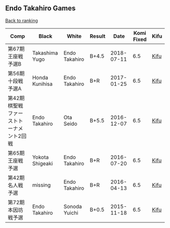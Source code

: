 ## Endo Takahiro Games

[Back to ranking](../../index.md)




| **Comp** | **Black** | **White** | **Result** | **Date** | **Komi Fixed** | **Kifu** | 
| --- | --- | --- | --- | --- | --- | --- |
| 第67期王座戦予選B | Takashima Yugo | Endo Takahiro | B+4.5 | 2018-07-11 | 6.5 | [Kifu](https://kifudepot.net/kifucontents.php?id=1Sqs3CZTIdw5xj6d5pbFwg%3D%3D) | 
| 第56期十段戦　予選A | Honda Kunihisa | Endo Takahiro | B+R | 2017-01-25 | 6.5 | [Kifu](https://kifudepot.net/kifucontents.php?id=Ix3ypRaE1jBC5%2FiB0%2FahUw%3D%3D) | 
| 第42期棋聖戦　ファーストトーナメント2回戦 | Endo Takahiro | Ota Seido | B+5.5 | 2016-12-07 | 6.5 | [Kifu](https://kifudepot.net/kifucontents.php?id=fhJgJMsu%2BT4VfJYqCOlr8g%3D%3D) | 
| 第65期王座戦予選 | Yokota Shigeaki | Endo Takahiro | B+R | 2016-07-20 | 6.5 | [Kifu](https://kifudepot.net/kifucontents.php?id=yXjI%2F3vee8hENuoRIBewow%3D%3D) | 
| 第42期名人戦予選 | missing | Endo Takahiro | B+R | 2016-04-13 | 6.5 | [Kifu](https://kifudepot.net/kifucontents.php?id=fNJF2L83ZjBGkkpCeFhU%2Bg%3D%3D) | 
| 第72期本因坊戦予選 | Endo Takahiro | Sonoda Yuichi | B+0.5 | 2015-11-18 | 6.5 | [Kifu](https://kifudepot.net/kifucontents.php?id=n6nCAQDXgdQ6MJj14L6zsg%3D%3D) |




